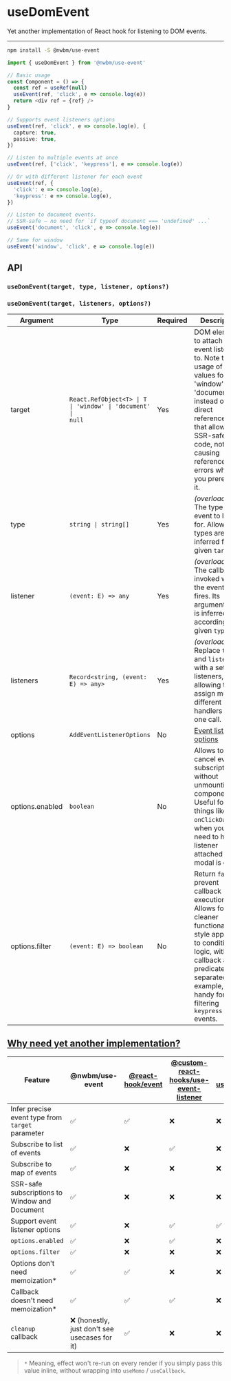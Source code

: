 # useDomEvent

Yet another implementation of React hook for listening to DOM events.

---
```sh
npm install -S @nwbm/use-event
```

```ts
import { useDomEvent } from '@nwbm/use-event'

// Basic usage
const Component = () => {
  const ref = useRef(null)
  useEvent(ref, 'click', e => console.log(e))
  return <div ref = {ref} />
}

// Supports event listeners options
useEvent(ref, 'click', e => console.log(e), {
  capture: true,
  passive: true,
})

// Listen to multiple events at once
useEvent(ref, ['click', 'keypress'], e => console.log(e))

// Or with different listener for each event
useEvent(ref, {
  'click': e => console.log(e),
  'keypress': e => console.log(e),
})

// Listen to document events.
// SSR-safe – no need for `if typeof document === 'undefined' ...`
useEvent('document', 'click', e => console.log(e))

// Same for window
useEvent('window', 'click', e => console.log(e))
```

## API

### `useDomEvent(target, type, listener, options?)`
### `useDomEvent(target, listeners, options?)`

| Argument        | Type                                                                                         | Required | Description                                                                                                                                                                                                                
|-----------------|----------------------------------------------------------------------------------------------|----------|----------------------------------------------------------------------------------------------------------------------------------------------------------------------------------------------------------------------------|
| target          | <code>React.RefObject&lt;T&gt; &#124; T &#124; 'window' &#124; 'document' &#124; null</code> | Yes      | DOM element to attach the event listener to. Note the usage of string values for 'window' and 'document' instead of direct references – that allows for SSR-safe code, not causing reference errors when you prerender it. 
| type            | <code>string &#124; string[]</code>                                                           | Yes      | _(overload 1)_ The type of event to listen for. Allowed types are inferred from given `target`.                                                                                                                            |
| listener        | `(event: E) => any`                                                                          | Yes      | _(overload 1)_ The callback invoked when the event type fires. Its argument type is inferred accordingly to given `type`.                                                                                                  |
| listeners       | `Record<string, (event: E) => any>`                                                          | Yes      | _(overload 2)_ Replace `type` and `listener` with a set of listeners, allowing to assign multiple different handlers with one call.                                  |
| options         | `AddEventListenerOptions`                                                                    | No       | [Event listener options](https://developer.mozilla.org/en-US/docs/Web/API/EventTarget/addEventListener#optionshttps://developer.mozilla.org/en-US/docs/Web/API/EventTarget/addEventListener#options)                       |
| options.enabled | `boolean`                                                                                    | No       | Allows to cancel event subscription without unmounting component. Useful for things like `onClickOutside`, when you only need to have listener attached when modal is open.                                                
| options.filter  | `(event: E) => boolean`                                                                      | No       | Return `false` to prevent callback execution. Allows for a cleaner functional-style approach to conditional logic, with callback and predicate separated. For example, handy for filtering `keypress` events.              

## [Why need yet another implementation?](https://xkcd.com/927/)

| Feature                                          | @nwbm/use-event                               | [@react-hook/event](https://github.com/jaredLunde/react-hook/blob/master/packages/event/README.md) | [@custom-react-hooks/use-event-listener](https://github.com/djkepa/custom-react-hooks/blob/main/packages/use-event-listener/README.md) | [react-use/useEvent](https://github.com/streamich/react-use/blob/master/docs/useEvent.md)
|--------------------------------------------------|----------------------------------------------| ----- | ----- | ----- |
| Infer precise event type from `target` parameter | ✅                                            | ✅ | ❌ | ❌ | 
| Subscribe to list of events                      | ✅                                            |❌ |✅ |❌ |
| Subscribe to map of events                       | ✅                                            |❌ |❌ |❌ |
| SSR-safe subscriptions to Window and Document    | ✅                                            |❌ |❌ |❌ |
| Support event listener options                   | ✅                                            | ❌|✅ |✅ | 
| `options.enabled`                                | ✅                                            |❌ |✅ |❌ |
| `options.filter`                                 | ✅                                            |❌ |❌ |❌ |
| Options don't need memoization*                  | ✅                                            |✅ | ❌| ❌|
| Callback doesn't need memoization*               | ✅                                            |✅ |✅ | ❌|
| `cleanup` callback                               | ❌ (honestly, just don't see usecases for it) |✅ |❌ |❌ |

> `*` Meaning, effect won't re-run on every render if you simply pass this value inline, without wrapping into `useMemo` / `useCallback`.
